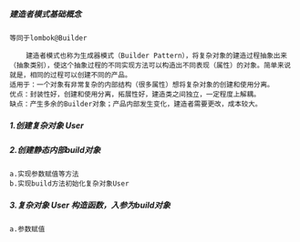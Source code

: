 ##### 建造者模式基础概念
`等同于lombok@Builder`

        建造者模式也称为生成器模式（Builder Pattern），将复杂对象的建造过程抽象出来（抽象类别），使这个抽象过程的不同实现方法可以构造出不同表现（属性）的对象。简单来说就是，相同的过程可以创建不同的产品。
    适用于：一个对象有非常复杂的内部结构（很多属性）想将复杂对象的创建和使用分离。
    优点：封装性好，创建和使用分离，拓展性好，建造类之间独立，一定程度上解耦。
    缺点：产生多余的Builder对象；产品内部发生变化，建造者需要更改，成本较大。
##### 1.创建复杂对象 User
##### 2.创建静态内部build对象
    a.实现参数赋值等方法
    b.实现build方法初始化复杂对象User
##### 3.复杂对象 User 构造函数，入参为build对象
    a.参数赋值
    